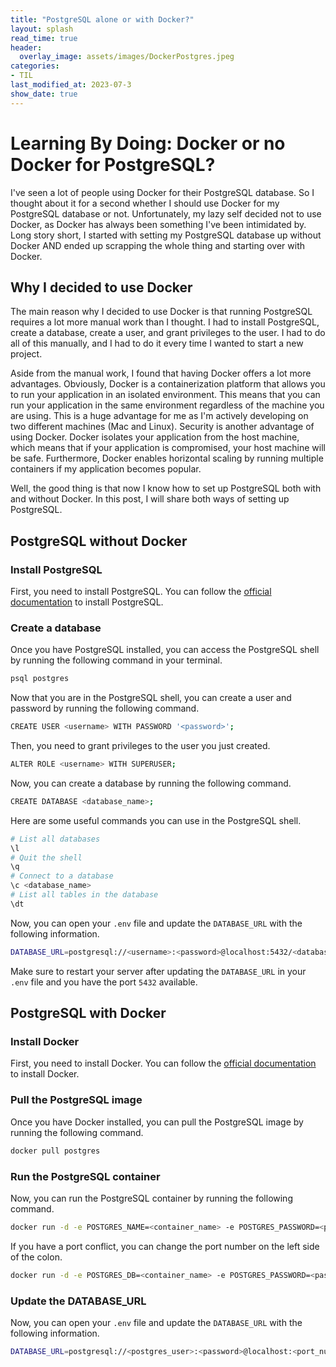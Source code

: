```yaml
---
title: "PostgreSQL alone or with Docker?" 
layout: splash
read_time: true
header:
  overlay_image: assets/images/DockerPostgres.jpeg
categories:
- TIL
last_modified_at: 2023-07-3
show_date: true
---
```


# Learning By Doing: Docker or no Docker for PostgreSQL?

I've seen a lot of people using Docker for their PostgreSQL database. So I thought about it for a second whether I should use Docker for my PostgreSQL database or not. Unfortunately, my lazy self decided not to use Docker, as Docker has always been something I've been intimidated by. Long story short, I started with setting my PostgreSQL database up without Docker AND ended up scrapping the whole thing and starting over with Docker.

## Why I decided to use Docker
The main reason why I decided to use Docker is that running PostgreSQL requires a lot more manual work than I thought. I had to install PostgreSQL, create a database, create a user, and grant privileges to the user. I had to do all of this manually, and I had to do it every time I wanted to start a new project. 

Aside from the manual work, I found that having Docker offers a lot more advantages. Obviously, Docker is a containerization platform that allows you to run your application in an isolated environment. This means that you can run your application in the same environment regardless of the machine you are using. This is a huge advantage for me as I'm actively developing on two different machines (Mac and Linux). Security is another advantage of using Docker. Docker isolates your application from the host machine, which means that if your application is compromised, your host machine will be safe. Furthermore, Docker enables horizontal scaling by running multiple containers if my application becomes popular.

Well, the good thing is that now I know how to set up PostgreSQL both with and without Docker. In this post, I will share both ways of setting up PostgreSQL.

## PostgreSQL without Docker
### Install PostgreSQL
First, you need to install PostgreSQL. You can follow the [official documentation](https://www.postgresql.org/download/) to install PostgreSQL. 

### Create a database
Once you have PostgreSQL installed, you can access the PostgreSQL shell by running the following command in your terminal. 

```bash
psql postgres
``` 

Now that you are in the PostgreSQL shell, you can create a user and password by running the following command. 

```bash
CREATE USER <username> WITH PASSWORD '<password>';
```

Then, you need to grant privileges to the user you just created. 

```bash
ALTER ROLE <username> WITH SUPERUSER;
``` 

Now, you can create a database by running the following command. 

```bash
CREATE DATABASE <database_name>;
```

Here are some useful commands you can use in the PostgreSQL shell. 

```bash
# List all databases
\l
# Quit the shell
\q
# Connect to a database
\c <database_name>
# List all tables in the database
\dt
```

Now, you can open your `.env` file and update the `DATABASE_URL` with the following information. 

```bash
DATABASE_URL=postgresql://<username>:<password>@localhost:5432/<database_name>
```

Make sure to restart your server after updating the `DATABASE_URL` in your `.env` file and you have the port `5432` available.

## PostgreSQL with Docker
### Install Docker
First, you need to install Docker. You can follow the [official documentation](https://docs.docker.com/get-docker/) to install Docker.

### Pull the PostgreSQL image
Once you have Docker installed, you can pull the PostgreSQL image by running the following command. 

```bash
docker pull postgres
```

### Run the PostgreSQL container 
Now, you can run the PostgreSQL container by running the following command. 

```bash
docker run -d -e POSTGRES_NAME=<container_name> -e POSTGRES_PASSWORD=<password> -e POSTGRES_USER=<postgres_user> -p 5432:5432 -d postgres
```
If you have a port conflict, you can change the port number on the left side of the colon. 

```bash
docker run -d -e POSTGRES_DB=<container_name> -e POSTGRES_PASSWORD=<password> -e POSTGRES_USER=<postgres_user> -p <port_number>:5432 -d postgres
```

### Update the DATABASE_URL
Now, you can open your `.env` file and update the `DATABASE_URL` with the following information. 

```bash
DATABASE_URL=postgresql://<postgres_user>:<password>@localhost:<port_number>/<container_name>
```

